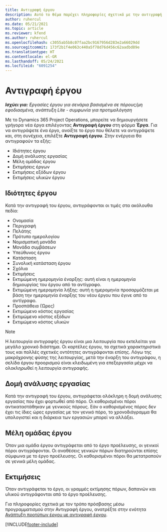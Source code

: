 ```yaml
---
title: Αντιγραφή έργου
description: Αυτό το θέμα παρέχει πληροφορίες σχετικά με την αντιγραφή έρων στο Dynamics 365 Project Operations.
author: ruhercul
ms.date: 05/21/2021
ms.topic: article
ms.reviewer: kfend
ms.author: ruhercul
ms.openlocfilehash: c3055ab5b8c07faa2bc9167956d283e2a66029dd
ms.sourcegitcommit: 173f2b1f4e063c440a5f78d76d456c62aadbd89e
ms.translationtype: HT
ms.contentlocale: el-GR
ms.lasthandoff: 05/24/2021
ms.locfileid: "6091254"
---
```

# <a name="copy-a-project"></a>Αντιγραφή έργου

_**Ισχύει για:** Εργασίες έργου για σενάρια βασισμένα σε πόρους/μη εφοδιασμένα, ανάπτυξη Lite - συμφωνία για προτιμολόγηση_

Με το Dynamics 365 Project Operations, μπορείτε να δημιουργήσετε γρήγορα νέα έργα επιλέγοντας **Αντιγραφή έργου** στη φόρμα **Έργα**. Για να αντιγράψετε ένα έργο, ανοίξτε το έργο που θέλετε να αντιγράψετε και, στη συνέχεια, επιλέξτε **Αντιγραφή έργου**. Στην ενέργεια θα αντιγραφούν τα εξής:

- Ιδιότητες έργου 
- Δομή ανάλυσης εργασίας
- Μέλη ομάδας έργου
- Εκτιμήσεις έργων
- Εκτιμήσεις εξόδων έργου
- Εκτιμήσεις υλικών έργου

## <a name="project-properties"></a>Ιδιότητες έργου

Κατά την αντιγραφή του έργου, αντιγράφονται οι τιμές στα ακόλουθα πεδία:

- Ονομασία
- Περιγραφή
- Πελάτης
- Πρότυπο ημερολογίου
- Νομισματική μονάδα
- Μονάδα συμβάσεων
- Υπεύθυνος έργου
- Κατάσταση
- Συνολική κατάσταση έργου
- Σχόλια
- Εκτιμήσεις
- Εκτιμώμενη ημερομηνία έναρξης: αυτή είναι η ημερομηνία δημιουργίας του έργου από το αντίγραφο.
- Εκτιμώμενη ημερομηνία λήξης: αυτή η ημερομηνία προσαρμόζεται με βάση την ημερομηνία έναρξης του νέου έργου που έγινε από το αντίγραφο.
- Προσπάθεια (Ώρες)
- Εκτιμώμενο κόστος εργασίας
- Εκτιμώμενο κόστος εξόδων
- Εκτιμώμενο κόστος υλικών

> [!NOTE]
> Η λειτουργία αντιγραφής έργου είναι μια λειτουργία που εκτελείται για μεγάλο χρονικό διάστημα. Οι καρτέλες έργου, τα σχετικά χαρακτηριστικά τους και πολλές σχετικές οντότητες αντιγράφονται επίσης. Λόγω της μακρόχρονης φύσης της λειτουργίας, μετά την έναρξη του αντιγράφου, η σελίδα έργου προορισμού είναι κλειδωμένη για επεξεργασία μέχρι να ολοκληρωθεί η λειτουργία αντιγραφής.

## <a name="work-breakdown-structure"></a>Δομή ανάλυσης εργασίας

Κατά την αντιγραφή του έργου, αντιγράφεται ολόκληρη η δομή ανάλυσης εργασίας που έχει φορτωθεί από πόρο. Οι καθορισμένοι πόροι αντικαταστάθηκαν με γενικούς πόρους. Εάν ο καθορισμένος πόρος δεν έχει τις ίδιες ώρες εργασίας με τον γενικό πόρο, το χρονοδιάγραμμα θα υπολογιστεί και η διάρκεια των εργασιών μπορεί να αλλάξει.

## <a name="project-team-members"></a>Μέλη ομάδας έργου

Όταν μια ομάδα έργου αντιγράφεται από το έργο προέλευσης, οι γενικοί πόροι αντιγράφονται. Οι αναθέσεις γενικών πόρων διατηρούνται επίσης σύμφωνα με το έργο προέλευσης. Οι καθορισμένοι πόροι θα μετατραπούν σε γενικά μέλη ομάδας.

## <a name="estimates"></a>Εκτιμήσεις

Όταν αντιγράφεται το έργο, οι γραμμές εκτίμησης πόρων, δαπανών και υλικού αντιγράφονται από το έργο προέλευσης. 

Για πληροφορίες σχετικά με τον τρόπο πρόσβασης μέσω προγραμματισμού στην Αντιγραφή έργου, ανατρέξτε στην ενότητα [Ανάπτυξη προτύπων έργου με αντιγραφή έργου](dev-copy-project.md).


[!INCLUDE[footer-include](../includes/footer-banner.md)]
